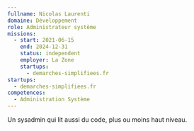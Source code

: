 ```yaml
---
fullname: Nicolas Laurenti
domaine: Développement
role: Administrateur système
missions:
  - start: 2021-06-15
    end: 2024-12-31
    status: independent
    employer: La Zone
    startups:
      - demarches-simplifiees.fr
startups:
  - demarches-simplifiees.fr
competences:
  - Administration Système
---
```

Un sysadmin qui lit aussi du code, plus ou moins haut niveau.